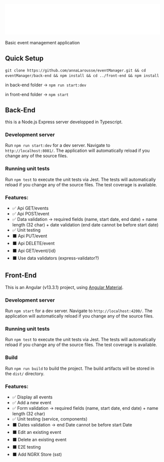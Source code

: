 ![Logo](./front-end/src/assets/logo.svg)

Basic event management application

## Quick Setup

`git clone https://github.com/annaLarousse/eventManager.git && cd eventManager/back-end && npm install && cd ../front-end && npm install`

in back-end folder -> `npm run start:dev`

in front-end folder -> `npm start`

## Back-End

this is a Node.js Express server developped in Typescript.

### Development server

Run `npm run start:dev` for a dev server. Navigate to `http://localhost:8081/`. The application will automatically reload if you change any of the source files.

### Running unit tests

Run `npm test` to execute the unit tests via Jest. The tests will automatically reload if you change any of the source files.
The test coverage is available.

### Features:

- ✅ Api GET/events
- ✅ Api POST/event
- ✅ Data validation -> required fields (name, start date, end date) + name length (32 char) + date validation (end date cannot be before start date)
- ✅ Unit testing
- ⬛ Api PUT/event
- ⬛ Api DELETE/event
- ⬛ Api GET/event/{id}
- ⬛ Use data validators (express-validator?)

## Front-End

This is an Angular (v13.3.1) project, using [Angular Material](https://material.angular.io/).

### Development server

Run `npm start` for a dev server. Navigate to `http://localhost:4200/`. The application will automatically reload if you change any of the source files.

### Running unit tests

Run `npm test` to execute the unit tests via Jest. The tests will automatically reload if you change any of the source files.
The test coverage is available.

### Build

Run `npm run build` to build the project. The build artifacts will be stored in the `dist/` directory.

### Features:

- ✅ Display all events
- ✅ Add a new event
- ✅ Form validation -> required fields (name, start date, end date) + name length (32 char)
- ✅ Unit testing (service, components)
- ⬛ Dates validation -> end Date cannot be before start Date
- ⬛ Edit an existing event
- ⬛ Delete an existing event
- ⬛ E2E testing
- ⬛ Add NGRX Store (sst)
